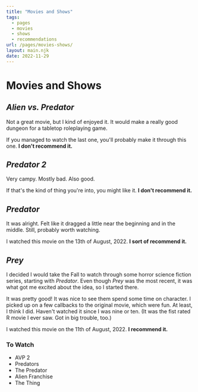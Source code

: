 ```yaml
---
title: "Movies and Shows"
tags:
  - pages
  - movies
  - shows
  - recommendations
url: /pages/movies-shows/
layout: main.njk
date: 2022-11-29
---
```


# Movies and Shows

## *Alien vs. Predator*

Not a great movie, but I kind of enjoyed it. It would make a really good dungeon for a tabletop roleplaying game.

If you managed to watch the last one, you'll probably make it through this one. **I don't recommend it.**

## *Predator 2*

Very campy. Mostly bad. Also good.

If that's the kind of thing you're into, you might like it. **I don't recommend it.**

## *Predator*

It was alright. Felt like it dragged a little near the beginning and in the middle. Still, probably worth watching.

I watched this movie on the 13th of August, 2022. **I sort of recommend it.**

## *Prey*

I decided I would take the Fall to watch through some horror science fiction series, starting with *Predator*. Even though *Prey* was the most recent, it was what got me excited about the idea, so I started there.

It was pretty good! It was nice to see them spend some time on character. I picked up on a few callbacks to the original movie, which were fun. At least, I think I did. Haven't watched it since I was nine or ten. (It was the fist rated R movie I ever saw. Got in big trouble, too.)

I watched this movie on the 11th of August, 2022. **I recommend it.**

### To Watch

- AVP 2
- Predators
- The Predator
- Alien Franchise
- The Thing
